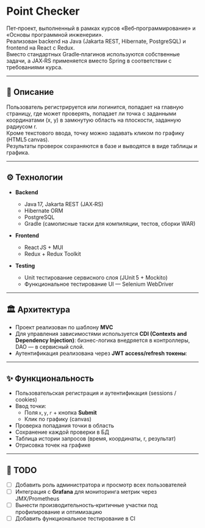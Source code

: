 # Point Checker

Пет‑проект, выполненный в рамках курсов «Веб‑программирование» и «Основы программной инженерии».  
Реализован backend на Java (Jakarta REST, Hibernate, PostgreSQL) и frontend на React с Redux.  
Вместо стандартных Gradle‑плагинов используются собственные задачи, а JAX‑RS применяется вместо Spring в соответствии с требованиями курса.

---

## 📖 Описание

Пользователь регистрируется или логинится, попадает на главную страницу, где может проверять, попадает ли точка с заданными координатами (x, y) в замкнутую область на плоскости, заданную радиусом r.  
Кроме текстового ввода, точку можно задавать кликом по графику (HTML5 canvas).  
Результаты проверок сохраняются в базе и выводятся в виде таблицы и графика.

---

## ⚙️ Технологии

- **Backend**  
  - Java 17, Jakarta REST (JAX‑RS)  
  - Hibernate ORM  
  - PostgreSQL  
  - Gradle (самописные таски для компиляции, тестов, сборки WAR)

- **Frontend**
  - React JS + MUI
  - Redux + Redux Toolkit  

- **Testing**  
  - Unit тестирование сервисного слоя (JUnit 5 + Mockito)  
  - Функциональное тестирование UI — Selenium WebDriver

---

## 🏛 Архитектура

- Проект реализован по шаблону **MVC**
- Для управления зависимостями используется **CDI (Contexts and Dependency Injection)**: бизнес-логика внедряется в контроллеры, DAO — в сервисный слой.
- Аутентификация реализована через **JWT access/refresh токены**:

---

## ✨ Функциональность

- Пользовательская регистрация и аутентификация (sessions / cookies)
- Ввод точки:
  - Поля `x`, `y`, `r` + кнопка **Submit**
  - Клик по графику (canvas) 
- Проверка попадания точки в область
- Сохранение каждой проверки в БД
- Таблица истории запросов (время, координаты, r, результат)
- Отрисовка точек на графике

---

## 🚀 TODO

- [ ] Добавить роль администратора и просмотр всех пользователей
- [ ] Интеграция с **Grafana** для мониторинга метрик через JMX/Prometheus  
- [ ] Вынести производительность‑критичные участки под профилирование и оптимизацию
- [ ] Добавить функциональное тестирование в CI
